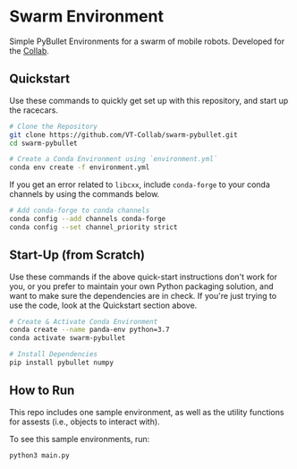 # Swarm Environment

Simple PyBullet Environments for a swarm of mobile robots. Developed for the [Collab](https://collab.me.vt.edu/).

## Quickstart

Use these commands to quickly get set up with this repository, and start up the racecars.

```bash
# Clone the Repository
git clone https://github.com/VT-Collab/swarm-pybullet.git
cd swarm-pybullet

# Create a Conda Environment using `environment.yml`
conda env create -f environment.yml
```
If you get an error related to `libcxx`, include `conda-forge` to your conda channels by using the commands below.
```bash
# Add conda-forge to conda channels
conda config --add channels conda-forge
conda config --set channel_priority strict
```
## Start-Up (from Scratch)

Use these commands if the above quick-start instructions don't work for you, or you prefer to maintain your own Python
packaging solution, and want to make sure the dependencies are in check. If you're just trying to use the code, look at
the Quickstart section above.

```bash
# Create & Activate Conda Environment
conda create --name panda-env python=3.7
conda activate swarm-pybullet

# Install Dependencies
pip install pybullet numpy
```

## How to Run

This repo includes one sample environment, as well as the utility functions for assests (i.e., objects to interact with).

To see this sample environments, run:
```bash
python3 main.py
```
